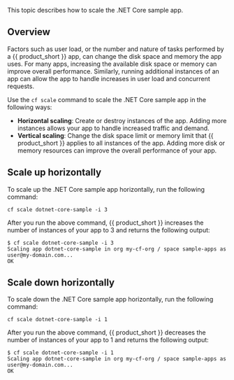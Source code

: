 This topic describes how to scale the .NET Core sample app.

## Overview

Factors such as user load, or the number and nature of tasks performed by a
{{ product_short }} app, can change the disk space and memory the app uses. For
many apps, increasing the available disk space or memory can improve overall
performance. Similarly, running additional instances of an app can allow the app
to handle increases in user load and concurrent requests.

Use the `cf scale` command to scale the .NET Core sample app in the following ways:

- **Horizontal scaling**: Create or destroy instances of the app. Adding more
instances allows your app to handle increased traffic and demand.
- **Vertical scaling**: Change the disk space limit or memory limit that
{{ product_short }} applies to all instances of the app. Adding more disk or
memory resources can improve the overall performance of your app.

## Scale up horizontally

To scale up the .NET Core sample app horizontally, run the following command:

    cf scale dotnet-core-sample -i 3

After you run the above command, {{ product_short }} increases the number of
instances of your app to 3 and returns the following output:

    $ cf scale dotnet-core-sample -i 3
    Scaling app dotnet-core-sample in org my-cf-org / space sample-apps as user@my-domain.com...
    OK

## Scale down horizontally

To scale down the .NET Core sample app horizontally, run the following command:

    cf scale dotnet-core-sample -i 1

After you run the above command, {{ product_short }} decreases the number of
instances of your app to 1 and returns the following output:

    $ cf scale dotnet-core-sample -i 1
    Scaling app dotnet-core-sample in org my-cf-org / space sample-apps as user@my-domain.com...
    OK
